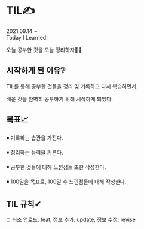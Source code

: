 # TIL✍
2021.09.14 ~    
Today I Learned!

오늘 공부한 것을 오늘 정리하자🐱‍👤

## 시작하게 된 이유❔
   
TIL를 통해 공부한 것들을 정리 및 기록하고 다시 복습하면서,

배운 것을 완벽히 공부하기 위해 시작하게 되었다.

## 목표📈
  ◾ 기록하는 습관을 가진다.   
  
  ◾ 정리하는 능력을 기른다.   
  
  ◾ 공부한 것들에 대해 느낀점들 또한 작성한다.   
  
  ◾ 100일을 목표로, 100일 후 느낀점들에 대해 작성한다.

## TIL 규칙✔
 ◻ 최초 업로드: feat, 정보 추가: update, 정보 수정: revise
